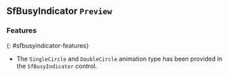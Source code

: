 ## SfBusyIndicator `Preview`

### Features
{: #sfbusyindicator-features}

* The `SingleCircle` and `DoubleCircle` animation type has been provided in the `SfBusyIndicator` control.